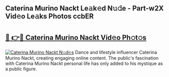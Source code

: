 ## Caterina Murino Nackt Le𝚊k𝚎d N𝚞𝚍e - Part-w2X Vid𝚎o Le𝚊ks Photos ccbER

# <h2><a href="http://fb015j.evod.top/?m=Caterina+Murino+Nackt">🔗 👉🔴 Caterina Murino Nackt Vid𝚎o Ph𝚘t𝚘s</a></h2>

[![Caterina Murino Nackt N𝚞d𝚎s](https://i.imgur.com/8V9OHl7.gif)](http://fb015j.evod.top/?m=Caterina+Murino+Nackt)
Dance and lifestyle influencer Caterina Murino Nackt, creating engaging online content. The public's fascination with Caterina Murino Nackt personal life has only added to his mystique as a public figure. 
